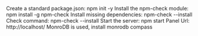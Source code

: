Create a standard package.json: npm init -y
Install the npm-check module: npm install -g npm-check
Install missing dependencies: npm-check --install
Check command: npm-check --install
Start the server: npm start
Panel Url: http://localhost/ 
MonroDB is used, install monrodb compass